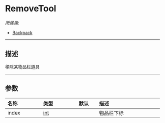 # RemoveTool

*所属类*:
* [Backpack](/Api/Classes/GamePlay/Backpack.md)
------------------------------------------------------------------------------------------
## 描述

移除某物品栏道具

------------------------------------------------------------------------------------------
## 参数

|<div style="width:100px">名称</div>|<div style="width:100px">类型</div>|<div style="width:50px">默认</div>|<div style="width:350px">描述</div>|
|:---|:---|:---|:---|
|index|[int](/Api/DataType/Number.md)||物品栏下标|
